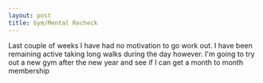 ```yaml
---
layout: post
title: Gym/Mental Recheck
---
```

Last couple of weeks I have had no motivation to go work out. I have been remaining active taking long walks during the day however. I'm going to try out a new gym after the new year and see if I can get a month to month membership